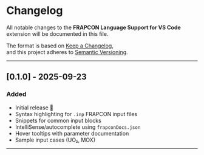 # Changelog

All notable changes to the **FRAPCON Language Support for VS Code** extension will be documented in this file.

The format is based on [Keep a Changelog](https://keepachangelog.com/en/1.0.0/),  
and this project adheres to [Semantic Versioning](https://semver.org/spec/v2.0.0.html).

---

## [0.1.0] - 2025-09-23
### Added
- Initial release 🎉
- Syntax highlighting for `.inp` FRAPCON input files
- Snippets for common input blocks
- IntelliSense/autocomplete using `frapconDocs.json`
- Hover tooltips with parameter documentation
- Sample input cases (UO₂, MOX)

---

